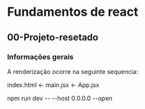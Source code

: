 # Fundamentos de react

## 00-Projeto-resetado

### Informações gerais

A renderização ocorre na seguinte sequencia:

index.html <- main.jsx <- App.jsx

npm run dev -- --host 0.0.0.0 --open
